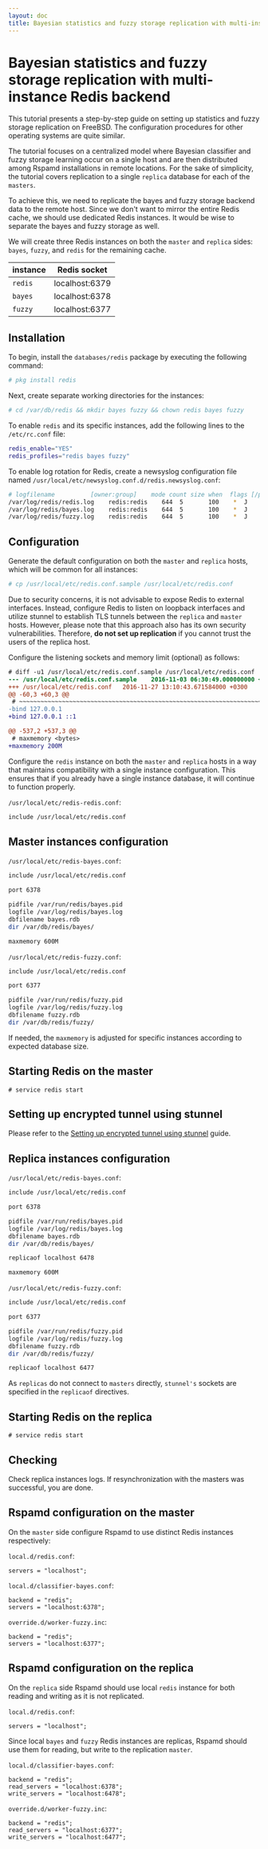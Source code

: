 ```yaml
---
layout: doc
title: Bayesian statistics and fuzzy storage replication with multi-instance Redis backend
---
```

# Bayesian statistics and fuzzy storage replication with multi-instance Redis backend

This tutorial presents a step-by-step guide on setting up statistics and fuzzy storage replication on FreeBSD. The configuration procedures for other operating systems are quite similar.

The tutorial focuses on a centralized model where Bayesian classifier and fuzzy storage learning occur on a single host and are then distributed among Rspamd installations in remote locations. For the sake of simplicity, the tutorial covers replication to a single `replica` database for each of the `masters`.

To achieve this, we need to replicate the bayes and fuzzy storage backend data to the remote host. Since we don't want to mirror the entire Redis cache, we should use dedicated Redis instances. It would be wise to separate the bayes and fuzzy storage as well.

We will create three Redis instances on both the `master` and `replica` sides: `bayes`, `fuzzy`, and `redis` for the remaining cache.

|instance|Redis socket|
|---|---|
|`redis`|localhost:6379|
|`bayes`|localhost:6378|
|`fuzzy`|localhost:6377|

## Installation

To begin, install the `databases/redis` package by executing the following command:

```sh
# pkg install redis
```

Next, create separate working directories for the instances:

```sh
# cd /var/db/redis && mkdir bayes fuzzy && chown redis bayes fuzzy
```

To enable `redis` and its specific instances, add the following lines to the `/etc/rc.conf` file:

```sh
redis_enable="YES"
redis_profiles="redis bayes fuzzy"
```

To enable log rotation for Redis, create a newsyslog configuration file named `/usr/local/etc/newsyslog.conf.d/redis.newsyslog.conf`:

```sh
# logfilename          [owner:group]    mode count size when  flags [/pid_file] [sig_num]
/var/log/redis/redis.log    redis:redis    644  5       100    *  J
/var/log/redis/bayes.log    redis:redis    644  5       100    *  J
/var/log/redis/fuzzy.log    redis:redis    644  5       100    *  J
```

## Configuration

Generate the default configuration on both the `master` and `replica` hosts, which will be common for all instances:

```sh
# cp /usr/local/etc/redis.conf.sample /usr/local/etc/redis.conf
```

Due to security concerns, it is not advisable to expose Redis to external interfaces. Instead, configure Redis to listen on loopback interfaces and utilize stunnel to establish TLS tunnels between the `replica` and `master` hosts. However, please note that this approach also has its own security vulnerabilities. Therefore, **do not set up replication** if you cannot trust the users of the replica host.

Configure the listening sockets and memory limit (optional) as follows:

```diff
# diff -u1 /usr/local/etc/redis.conf.sample /usr/local/etc/redis.conf
--- /usr/local/etc/redis.conf.sample    2016-11-03 06:30:49.000000000 +0300
+++ /usr/local/etc/redis.conf   2016-11-27 13:10:43.671584000 +0300
@@ -60,3 +60,3 @@
 # ~~~~~~~~~~~~~~~~~~~~~~~~~~~~~~~~~~~~~~~~~~~~~~~~~~~~~~~~~~~~~~~~~~~~~~~~
-bind 127.0.0.1
+bind 127.0.0.1 ::1

@@ -537,2 +537,3 @@
 # maxmemory <bytes>
+maxmemory 200M
```

Configure the `redis` instance on both the `master` and `replica` hosts in a way that maintains compatibility with a single instance configuration. This ensures that if you already have a single instance database, it will continue to function properly.

`/usr/local/etc/redis-redis.conf`:

```sh
include /usr/local/etc/redis.conf
```

## Master instances configuration

`/usr/local/etc/redis-bayes.conf`:

```sh
include /usr/local/etc/redis.conf

port 6378

pidfile /var/run/redis/bayes.pid
logfile /var/log/redis/bayes.log
dbfilename bayes.rdb
dir /var/db/redis/bayes/

maxmemory 600M
```

`/usr/local/etc/redis-fuzzy.conf`:

```sh
include /usr/local/etc/redis.conf

port 6377

pidfile /var/run/redis/fuzzy.pid
logfile /var/log/redis/fuzzy.log
dbfilename fuzzy.rdb
dir /var/db/redis/fuzzy/
```

If needed, the `maxmemory` is adjusted for specific instances according to expected database size.

## Starting Redis on the master

`# service redis start`

## Setting up encrypted tunnel using stunnel

Please refer to the [Setting up encrypted tunnel using stunnel](./stunnel_setup.html) guide.

## Replica instances configuration

`/usr/local/etc/redis-bayes.conf`:

```sh
include /usr/local/etc/redis.conf

port 6378

pidfile /var/run/redis/bayes.pid
logfile /var/log/redis/bayes.log
dbfilename bayes.rdb
dir /var/db/redis/bayes/

replicaof localhost 6478

maxmemory 600M
```

`/usr/local/etc/redis-fuzzy.conf`:

```sh
include /usr/local/etc/redis.conf

port 6377

pidfile /var/run/redis/fuzzy.pid
logfile /var/log/redis/fuzzy.log
dbfilename fuzzy.rdb
dir /var/db/redis/fuzzy/

replicaof localhost 6477
```

As `replicas` do not connect to `masters` directly, `stunnel's` sockets are specified in the `replicaof` directives.

## Starting Redis on the replica

`# service redis start`

## Checking

Check replica instances logs. If resynchronization with the masters was successful, you are done.

## Rspamd configuration on the master

On the `master` side configure Rspamd to use distinct Redis instances respectively:

`local.d/redis.conf`:

```hcl
servers = "localhost";
```

`local.d/classifier-bayes.conf`:

```hcl
backend = "redis";
servers = "localhost:6378";
```

`override.d/worker-fuzzy.inc`:

```hcl
backend = "redis";
servers = "localhost:6377";
```

## Rspamd configuration on the replica

On the `replica` side Rspamd should use local `redis` instance for both reading and writing as it is not replicated.

`local.d/redis.conf`:

```hcl
servers = "localhost";
```

Since local `bayes` and `fuzzy` Redis instances are replicas, Rspamd should use them for reading, but write to the replication `master`.

`local.d/classifier-bayes.conf`:

```hcl
backend = "redis";
read_servers = "localhost:6378";
write_servers = "localhost:6478";
```

`override.d/worker-fuzzy.inc`:

```hcl
backend = "redis";
read_servers = "localhost:6377";
write_servers = "localhost:6477";
```

